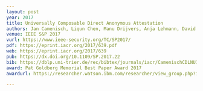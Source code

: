 ```yaml
---
layout: post
year: 2017
title: Universally Composable Direct Anonymous Attestation
authors: Jan Camenisch, Liqun Chen, Manu Drijvers, Anja Lehmann, David Novick, Rainer Urian
venue: IEEE S&P 2017
vurl: https://www.ieee-security.org/TC/SP2017/
pdf: https://eprint.iacr.org/2017/639.pdf
web: https://eprint.iacr.org/2017/639
pub: https://dx.doi.org/10.1109/SP.2017.22
bib: https://dblp.uni-trier.de/rec/bibtex/journals/iacr/CamenischCDLNU17
award: Pat Goldberg Memorial Best Paper Award 2017
awardurl: https://researcher.watson.ibm.com/researcher/view_group.php?id=5855

---
```


